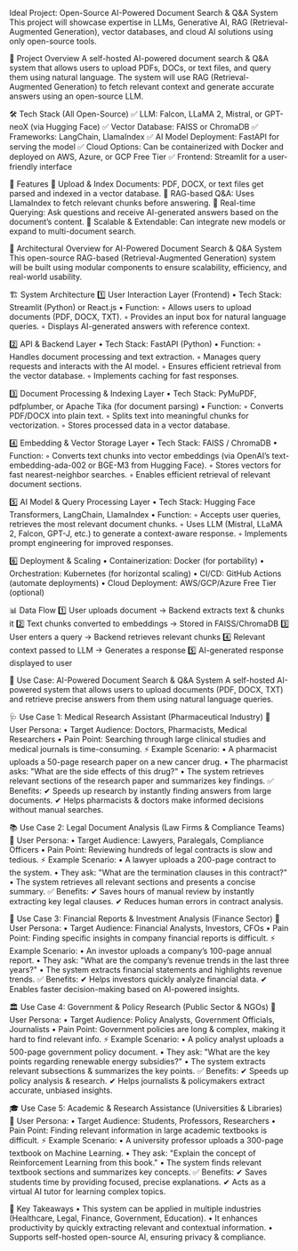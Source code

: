 Ideal Project: Open-Source AI-Powered Document Search & Q&A System
This project will showcase expertise in LLMs, Generative AI, RAG (Retrieval-Augmented Generation), vector databases, and cloud AI solutions using only open-source tools.

📌 Project Overview
A self-hosted AI-powered document search & Q&A system that allows users to upload PDFs, DOCs, or text files, and query them using natural language. The system will use RAG (Retrieval-Augmented Generation) to fetch relevant context and generate accurate answers using an open-source LLM.

🛠️ Tech Stack (All Open-Source)
✅ LLM: Falcon, LLaMA 2, Mistral, or GPT-neoX (via Hugging Face)
✅ Vector Database: FAISS or ChromaDB
✅ Frameworks: LangChain, LlamaIndex
✅ AI Model Deployment: FastAPI for serving the model
✅ Cloud Options: Can be containerized with Docker and deployed on AWS, Azure, or GCP Free Tier
✅ Frontend: Streamlit for a user-friendly interface

🚀 Features
🔹 Upload & Index Documents: PDF, DOCX, or text files get parsed and indexed in a vector database.
🔹 RAG-based Q&A: Uses LlamaIndex to fetch relevant chunks before answering.
🔹 Real-time Querying: Ask questions and receive AI-generated answers based on the document’s content.
🔹 Scalable & Extendable: Can integrate new models or expand to multi-document search.


📐 Architectural Overview for AI-Powered Document Search & Q&A System
This open-source RAG-based (Retrieval-Augmented Generation) system will be built using modular components to ensure scalability, efficiency, and real-world usability.

🏗️ System Architecture
1️⃣ User Interaction Layer (Frontend)
    • Tech Stack: Streamlit (Python) or React.js 
    • Function: 
        ◦ Allows users to upload documents (PDF, DOCX, TXT). 
        ◦ Provides an input box for natural language queries. 
        ◦ Displays AI-generated answers with reference context. 

2️⃣ API & Backend Layer
    • Tech Stack: FastAPI (Python) 
    • Function: 
        ◦ Handles document processing and text extraction. 
        ◦ Manages query requests and interacts with the AI model. 
        ◦ Ensures efficient retrieval from the vector database. 
        ◦ Implements caching for fast responses. 

3️⃣ Document Processing & Indexing Layer
    • Tech Stack: PyMuPDF, pdfplumber, or Apache Tika (for document parsing) 
    • Function: 
        ◦ Converts PDF/DOCX into plain text. 
        ◦ Splits text into meaningful chunks for vectorization. 
        ◦ Stores processed data in a vector database. 

4️⃣ Embedding & Vector Storage Layer
    • Tech Stack: FAISS / ChromaDB 
    • Function: 
        ◦ Converts text chunks into vector embeddings (via OpenAI’s text-embedding-ada-002 or BGE-M3 from Hugging Face). 
        ◦ Stores vectors for fast nearest-neighbor searches. 
        ◦ Enables efficient retrieval of relevant document sections. 

5️⃣ AI Model & Query Processing Layer
    • Tech Stack: Hugging Face Transformers, LangChain, LlamaIndex 
    • Function: 
        ◦ Accepts user queries, retrieves the most relevant document chunks. 
        ◦ Uses LLM (Mistral, LLaMA 2, Falcon, GPT-J, etc.) to generate a context-aware response. 
        ◦ Implements prompt engineering for improved responses. 

6️⃣ Deployment & Scaling
    • Containerization: Docker (for portability) 
    • Orchestration: Kubernetes (for horizontal scaling) 
    • CI/CD: GitHub Actions (automate deployments) 
    • Cloud Deployment: AWS/GCP/Azure Free Tier (optional) 

📊 Data Flow
1️⃣ User uploads document → Backend extracts text & chunks it
2️⃣ Text chunks converted to embeddings → Stored in FAISS/ChromaDB
3️⃣ User enters a query → Backend retrieves relevant chunks
4️⃣ Relevant context passed to LLM → Generates a response
5️⃣ AI-generated response displayed to user

📌 Use Case: AI-Powered Document Search & Q&A System
A self-hosted AI-powered system that allows users to upload documents (PDF, DOCX, TXT) and retrieve precise answers from them using natural language queries.

🩺 Use Case 1: Medical Research Assistant (Pharmaceutical Industry)
👤 User Persona:
    • Target Audience: Doctors, Pharmacists, Medical Researchers 
    • Pain Point: Searching through large clinical studies and medical journals is time-consuming. 
⚡ Example Scenario:
    • A pharmacist uploads a 50-page research paper on a new cancer drug. 
    • The pharmacist asks: "What are the side effects of this drug?" 
    • The system retrieves relevant sections of the research paper and summarizes key findings. 
✅ Benefits:
✔ Speeds up research by instantly finding answers from large documents.
✔ Helps pharmacists & doctors make informed decisions without manual searches.

📚 Use Case 2: Legal Document Analysis (Law Firms & Compliance Teams)
👤 User Persona:
    • Target Audience: Lawyers, Paralegals, Compliance Officers 
    • Pain Point: Reviewing hundreds of legal contracts is slow and tedious. 
⚡ Example Scenario:
    • A lawyer uploads a 200-page contract to the system. 
    • They ask: "What are the termination clauses in this contract?" 
    • The system retrieves all relevant sections and presents a concise summary. 
✅ Benefits:
✔ Saves hours of manual review by instantly extracting key legal clauses.
✔ Reduces human errors in contract analysis.

🏦 Use Case 3: Financial Reports & Investment Analysis (Finance Sector)
👤 User Persona:
    • Target Audience: Financial Analysts, Investors, CFOs 
    • Pain Point: Finding specific insights in company financial reports is difficult. 
⚡ Example Scenario:
    • An investor uploads a company’s 100-page annual report. 
    • They ask: "What are the company’s revenue trends in the last three years?" 
    • The system extracts financial statements and highlights revenue trends. 
✅ Benefits:
✔ Helps investors quickly analyze financial data.
✔ Enables faster decision-making based on AI-powered insights.

🏛 Use Case 4: Government & Policy Research (Public Sector & NGOs)
👤 User Persona:
    • Target Audience: Policy Analysts, Government Officials, Journalists 
    • Pain Point: Government policies are long & complex, making it hard to find relevant info. 
⚡ Example Scenario:
    • A policy analyst uploads a 500-page government policy document. 
    • They ask: "What are the key points regarding renewable energy subsidies?" 
    • The system extracts relevant subsections & summarizes the key points. 
✅ Benefits:
✔ Speeds up policy analysis & research.
✔ Helps journalists & policymakers extract accurate, unbiased insights.

🎓 Use Case 5: Academic & Research Assistance (Universities & Libraries)
👤 User Persona:
    • Target Audience: Students, Professors, Researchers 
    • Pain Point: Finding relevant information in large academic textbooks is difficult. 
⚡ Example Scenario:
    • A university professor uploads a 300-page textbook on Machine Learning. 
    • They ask: "Explain the concept of Reinforcement Learning from this book." 
    • The system finds relevant textbook sections and summarizes key concepts. 
✅ Benefits:
✔ Saves students time by providing focused, precise explanations.
✔ Acts as a virtual AI tutor for learning complex topics.

🚀 Key Takeaways
    • This system can be applied in multiple industries (Healthcare, Legal, Finance, Government, Education). 
    • It enhances productivity by quickly extracting relevant and contextual information. 
    • Supports self-hosted open-source AI, ensuring privacy & compliance. 